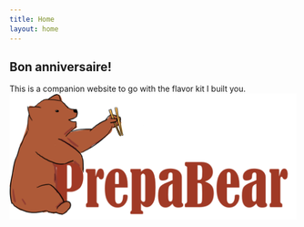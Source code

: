 ```yaml
---
title: Home
layout: home
---
```


## Bon anniversaire!

This is a companion website to go with the flavor kit I built you.
![Logo](/images/placeholder.png)